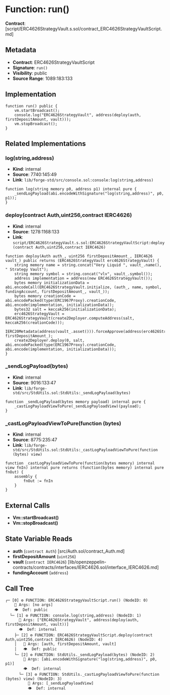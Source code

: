 # Function: run()

**Contract**: [script/ERC4626StrategyVault.s.sol/contract_ERC4626StrategyVaultScript.md]

## Metadata

- **Contract**: ERC4626StrategyVaultScript
- **Signature**: `run()`
- **Visibility**: public
- **Source Range**: 1089:183:133

## Implementation

```solidity
function run() public {
    vm.startBroadcast();
    console.log("ERC4626StrategyVault", address(deploy(auth, firstDepositAmount, vault)));
    vm.stopBroadcast();
}
```

## Related Implementations

### log(string,address)

- **Kind**: internal
- **Source**: 7740:145:49
- **Link**: `lib/forge-std/src/console.sol:console:log(string,address)`

```solidity
function log(string memory p0, address p1) internal pure {
    _sendLogPayload(abi.encodeWithSignature("log(string,address)", p0, p1));
}
```

### deploy(contract Auth,uint256,contract IERC4626)

- **Kind**: internal
- **Source**: 1278:1168:133
- **Link**: `script/ERC4626StrategyVault.s.sol:ERC4626StrategyVaultScript:deploy(contract Auth,uint256,contract IERC4626)`

```solidity
function deploy(Auth auth_, uint256 firstDepositAmount_, IERC4626 vault_) public returns (ERC4626StrategyVault erc4626StrategyVault) {
    string memory name = string.concat("Very Liquid ", vault_.name(), " Strategy Vault");
    string memory symbol = string.concat("vlv", vault_.symbol());
    address implementation = address(new ERC4626StrategyVault());
    bytes memory initializationData = abi.encodeCall(ERC4626StrategyVault.initialize, (auth_, name, symbol, fundingAccount, firstDepositAmount_, vault_));
    bytes memory creationCode = abi.encodePacked(type(ERC1967Proxy).creationCode, abi.encode(implementation, initializationData));
    bytes32 salt = keccak256(initializationData);
    erc4626StrategyVault = ERC4626StrategyVault(create2Deployer.computeAddress(salt, keccak256(creationCode)));
    IERC20Metadata(address(vault_.asset())).forceApprove(address(erc4626StrategyVault), firstDepositAmount_);
    create2Deployer.deploy(0, salt, abi.encodePacked(type(ERC1967Proxy).creationCode, abi.encode(implementation, initializationData)));
}
```

### _sendLogPayload(bytes)

- **Kind**: internal
- **Source**: 9016:133:47
- **Link**: `lib/forge-std/src/StdUtils.sol:StdUtils:_sendLogPayload(bytes)`

```solidity
function _sendLogPayload(bytes memory payload) internal pure {
    _castLogPayloadViewToPure(_sendLogPayloadView)(payload);
}
```

### _castLogPayloadViewToPure(function (bytes)

- **Kind**: internal
- **Source**: 8775:235:47
- **Link**: `lib/forge-std/src/StdUtils.sol:StdUtils:_castLogPayloadViewToPure(function (bytes) view)`

```solidity
function _castLogPayloadViewToPure(function(bytes memory) internal view fnIn) internal pure returns (function(bytes memory) internal pure fnOut) {
    assembly {
        fnOut := fnIn
    }
}
```

## External Calls

- **Vm::startBroadcast()**
- **Vm::stopBroadcast()**

## State Variable Reads

- **auth** (`contract Auth`) [src/Auth.sol/contract_Auth.md]
- **firstDepositAmount** (`uint256`)
- **vault** (`contract IERC4626`) [lib/openzeppelin-contracts/contracts/interfaces/IERC4626.sol/interface_IERC4626.md]
- **fundingAccount** (`address`)

## Call Tree

```
┌─ [0] ⚙️ FUNCTION: ERC4626StrategyVaultScript.run() (NodeID: 0)
    💬 Args: [no args]
    👁️  Def: public
  └─ [1] ⚙️ FUNCTION: console.log(string,address) (NodeID: 1)
      💬 Args: ["ERC4626StrategyVault", address(deploy(auth, firstDepositAmount, vault))]
      👁️  Def: internal
    ├─ [2] ⚙️ FUNCTION: ERC4626StrategyVaultScript.deploy(contract Auth,uint256,contract IERC4626) (NodeID: 4)
    │   💬 Args: [auth, firstDepositAmount, vault]
    │   👁️  Def: public
    └─ [2] ⚙️ FUNCTION: StdUtils._sendLogPayload(bytes) (NodeID: 2)
        💬 Args: [abi.encodeWithSignature("log(string,address)", p0, p1)]
        👁️  Def: internal
      └─ [3] ⚙️ FUNCTION: StdUtils._castLogPayloadViewToPure(function (bytes) view) (NodeID: 3)
          💬 Args: [_sendLogPayloadView]
          👁️  Def: internal
```

